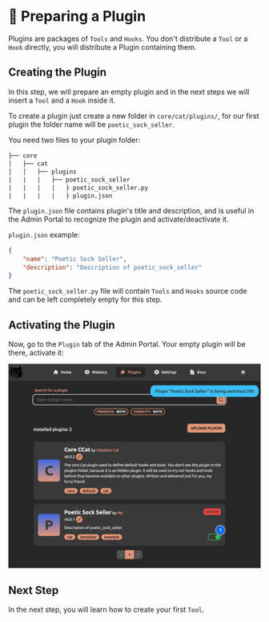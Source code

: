 # &#128268; Preparing a Plugin

Plugins are packages of `Tools` and `Hooks`.
You don't distribute a `Tool` or a `Hook` directly, you will distribute a Plugin containing them.

## Creating the Plugin
In this step, we will prepare an empty plugin and in the next steps we will insert a `Tool` and a `Hook` inside it.


To create a plugin just create a new folder in `core/cat/plugins/`, for our first plugin the folder name will be `poetic_sock_seller`.

You need two files to your plugin folder:

    ├── core
    │   ├── cat
    │   │   ├── plugins
    |   |   |   ├── poetic_sock_seller
    |   |   |   |   ├ poetic_sock_seller.py
    |   |   |   |   ├ plugin.json

The `plugin.json` file contains plugin's title and description, and is useful in the Admin Portal to recognize the plugin and activate/deactivate it.

`plugin.json` example:

```json
{
    "name": "Poetic Sock Seller",
    "description": "Description of poetic_sock_seller"
}
```

The `poetic_sock_seller.py` file will contain `Tools` and `Hooks` source code and can be left completely empty for this step.

## Activating the Plugin
Now, go to the `Plugin` tab of the Admin Portal.
Your empty plugin will be there, activate it:

![Alt text](../assets/img/quickstart/prepare-plugin/activate-plugins.png)

## Next Step
In the next step, you will learn how to create your first `Tool`.